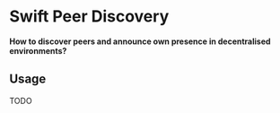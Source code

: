 # Swift Peer Discovery

**How to discover peers and announce own presence in decentralised environments?**

## Usage

TODO
